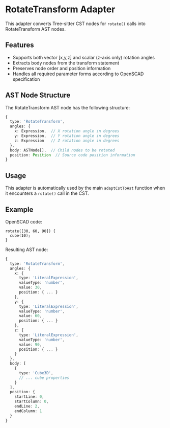 # RotateTransform Adapter

This adapter converts Tree-sitter CST nodes for `rotate()` calls into RotateTransform AST nodes.

## Features

- Supports both vector [x,y,z] and scalar (z-axis only) rotation angles
- Extracts body nodes from the transform statement
- Preserves node order and position information
- Handles all required parameter forms according to OpenSCAD specification

## AST Node Structure

The RotateTransform AST node has the following structure:

```typescript
{
  type: 'RotateTransform',
  angles: {
    x: Expression,  // X rotation angle in degrees
    y: Expression,  // Y rotation angle in degrees
    z: Expression   // Z rotation angle in degrees
  },
  body: ASTNode[],  // Child nodes to be rotated
  position: Position  // Source code position information
}
```

## Usage

This adapter is automatically used by the main `adaptCstToAst` function when it encounters a `rotate()` call in the CST.

## Example

OpenSCAD code:
```openscad
rotate([30, 60, 90]) {
  cube(10);
}
```

Resulting AST node:
```typescript
{
  type: 'RotateTransform',
  angles: {
    x: {
      type: 'LiteralExpression',
      valueType: 'number',
      value: 30,
      position: { ... }
    },
    y: {
      type: 'LiteralExpression',
      valueType: 'number',
      value: 60,
      position: { ... }
    },
    z: {
      type: 'LiteralExpression',
      valueType: 'number',
      value: 90,
      position: { ... }
    }
  },
  body: [
    {
      type: 'Cube3D',
      // ... cube properties
    }
  ],
  position: {
    startLine: 0,
    startColumn: 0,
    endLine: 2,
    endColumn: 1
  }
}
```
